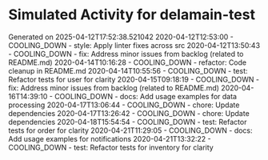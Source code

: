 # Simulated Activity for delamain-test
Generated on 2025-04-12T17:52:38.521042
2020-04-12T12:53:00 - COOLING_DOWN - style: Apply linter fixes across src
2020-04-12T13:50:43 - COOLING_DOWN - fix: Address minor issues from backlog (related to README.md)
2020-04-14T10:16:28 - COOLING_DOWN - refactor: Code cleanup in README.md
2020-04-14T10:55:56 - COOLING_DOWN - test: Refactor tests for user for clarity
2020-04-15T09:18:19 - COOLING_DOWN - fix: Address minor issues from backlog (related to README.md)
2020-04-16T14:39:10 - COOLING_DOWN - docs: Add usage examples for data processing
2020-04-17T13:06:44 - COOLING_DOWN - chore: Update dependencies
2020-04-17T13:26:42 - COOLING_DOWN - chore: Update dependencies
2020-04-18T15:54:54 - COOLING_DOWN - test: Refactor tests for order for clarity
2020-04-21T11:29:05 - COOLING_DOWN - docs: Add usage examples for notifications
2020-04-21T13:32:22 - COOLING_DOWN - test: Refactor tests for inventory for clarity
